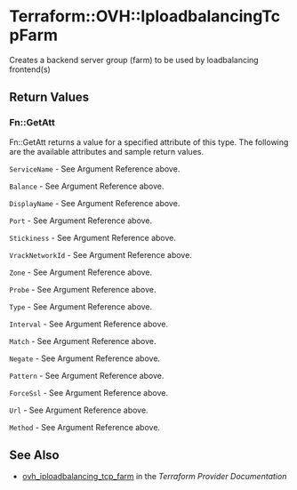 # Terraform::OVH::IploadbalancingTcpFarm

Creates a backend server group (farm) to be used by loadbalancing frontend(s)

## Return Values

### Fn::GetAtt

Fn::GetAtt returns a value for a specified attribute of this type. The following are the available attributes and sample return values.

`ServiceName` - See Argument Reference above.

`Balance` - See Argument Reference above.

`DisplayName` - See Argument Reference above.

`Port` - See Argument Reference above.

`Stickiness` - See Argument Reference above.

`VrackNetworkId` - See Argument Reference above.

`Zone` - See Argument Reference above.

`Probe` - See Argument Reference above.

`Type` - See Argument Reference above.

`Interval` - See Argument Reference above.

`Match` - See Argument Reference above.

`Negate` - See Argument Reference above.

`Pattern` - See Argument Reference above.

`ForceSsl` - See Argument Reference above.

`Url` - See Argument Reference above.

`Method` - See Argument Reference above.

## See Also

* [ovh_iploadbalancing_tcp_farm](https://www.terraform.io/docs/providers/ovh/r/iploadbalancing_tcp_farm.html) in the _Terraform Provider Documentation_